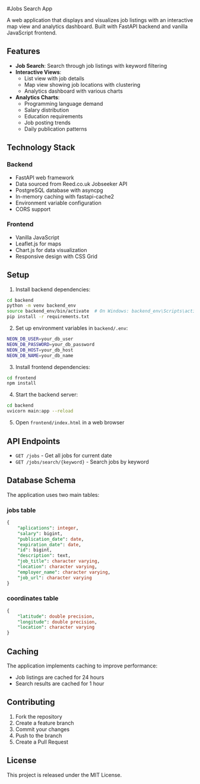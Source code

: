 #Jobs Search App

A web application that displays and visualizes job listings with an interactive map view and analytics dashboard. Built with FastAPI backend and vanilla JavaScript frontend.

## Features

- **Job Search**: Search through job listings with keyword filtering
- **Interactive Views**: 
  - List view with job details
  - Map view showing job locations with clustering
  - Analytics dashboard with various charts
- **Analytics Charts**:
  - Programming language demand
  - Salary distribution
  - Education requirements
  - Job posting trends
  - Daily publication patterns

## Technology Stack

### Backend
- FastAPI web framework
- Data sourced from Reed.co.uk Jobseeker API
- PostgreSQL database with asyncpg
- In-memory caching with fastapi-cache2
- Environment variable configuration
- CORS support

### Frontend
- Vanilla JavaScript
- Leaflet.js for maps
- Chart.js for data visualization
- Responsive design with CSS Grid

## Setup

1. Install backend dependencies:
```sh
cd backend
python -m venv backend_env
source backend_env/bin/activate  # On Windows: backend_env\Scripts\activate
pip install -r requirements.txt
```

2. Set up environment variables in `backend/.env`:
```sh
NEON_DB_USER=your_db_user
NEON_DB_PASSWORD=your_db_password
NEON_DB_HOST=your_db_host
NEON_DB_NAME=your_db_name
```

3. Install frontend dependencies:
```sh
cd frontend
npm install
```

4. Start the backend server:
```sh
cd backend
uvicorn main:app --reload
```

5. Open `frontend/index.html` in a web browser

## API Endpoints

- `GET /jobs` - Get all jobs for current date
- `GET /jobs/search/{keyword}` - Search jobs by keyword

## Database Schema

The application uses two main tables:

### jobs table
```sql
{
    "aplications": integer,
    "salary": bigint,
    "publication_date": date,
    "expiration_date": date,
    "id": bigint,
    "description": text,
    "job_title": character varying,
    "location": character varying,
    "employer_name": character varying,
    "job_url": character varying
}
```

### coordinates table
```sql
{
    "latitude": double precision,
    "longitude": double precision,
    "location": character varying
}
```

## Caching

The application implements caching to improve performance:
- Job listings are cached for 24 hours
- Search results are cached for 1 hour

## Contributing

1. Fork the repository
2. Create a feature branch
3. Commit your changes
4. Push to the branch
5. Create a Pull Request

## License

This project is released under the MIT License.